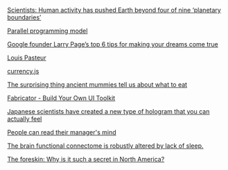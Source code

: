 <a href="https://www.washingtonpost.com/national/health-science/scientists-human-activity-has-pushed-earth-beyond-four-of-nine-planetary-boundaries/2015/01/15/f52b61b6-9b5e-11e4-a7ee-526210d665b4_story.html" target="_blank">Scientists: Human activity has pushed Earth beyond four of nine ‘planetary boundaries’</a>

<a href="https://en.wikipedia.org/wiki/Parallel_programming_model" target="_blank">Parallel programming model</a>

<a href="http://www.ideasu.com/google-founder-larry-pages-top-6-tips-for-making-your-dreams-come-true/" target="_blank">Google founder Larry Page’s top 6 tips for making your dreams come true</a>

<a href="https://en.wikipedia.org/wiki/Louis_Pasteur" target="_blank">Louis Pasteur</a>

<a href="http://scurker.github.io/currency.js/" target="_blank">currency.js</a>

<a href="https://www.washingtonpost.com/news/wonk/wp/2015/12/31/the-surprising-thing-ancient-mummies-tell-us-about-what-to-eat/?tid=pm_business_pop_b" target="_blank">The surprising thing ancient mummies tell us about what to eat</a>

<a href="https://fbrctr.github.io/" target="_blank">Fabricator - Build Your Own UI Toolkit</a>

<a href="http://qz.com/584704/japanese-scientists-have-created-a-new-type-of-hologram-that-you-can-actually-feel/" target="_blank">Japanese scientists have created a new type of hologram that you can actually feel</a>

<a href="http://yosefk.com/blog/people-can-read-their-managers-mind.html" target="_blank">People can read their manager's mind</a>

<a href="http://www.ncbi.nlm.nih.gov/pubmed/26712339" target="_blank">The brain functional connectome is robustly altered by lack of sleep.</a>

<a href="http://madsciencewriter.blogspot.com/2013/05/the-foreskin-why-is-it-such-secret-in.html?m=1" target="_blank">The foreskin: Why is it such a secret in North America?</a>

